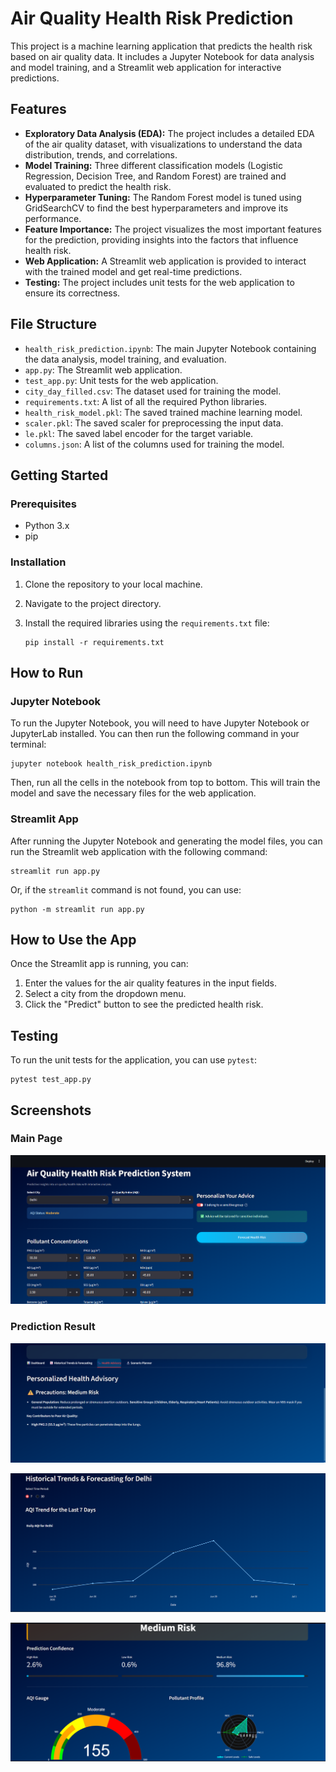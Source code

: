 # Air Quality Health Risk Prediction

This project is a machine learning application that predicts the health risk based on air quality data. It includes a Jupyter Notebook for data analysis and model training, and a Streamlit web application for interactive predictions.

## Features

- **Exploratory Data Analysis (EDA):** The project includes a detailed EDA of the air quality dataset, with visualizations to understand the data distribution, trends, and correlations.
- **Model Training:** Three different classification models (Logistic Regression, Decision Tree, and Random Forest) are trained and evaluated to predict the health risk.
- **Hyperparameter Tuning:** The Random Forest model is tuned using GridSearchCV to find the best hyperparameters and improve its performance.
- **Feature Importance:** The project visualizes the most important features for the prediction, providing insights into the factors that influence health risk.
- **Web Application:** A Streamlit web application is provided to interact with the trained model and get real-time predictions.
- **Testing:** The project includes unit tests for the web application to ensure its correctness.

## File Structure

- `health_risk_prediction.ipynb`: The main Jupyter Notebook containing the data analysis, model training, and evaluation.
- `app.py`: The Streamlit web application.
- `test_app.py`: Unit tests for the web application.
- `city_day_filled.csv`: The dataset used for training the model.
- `requirements.txt`: A list of all the required Python libraries.
- `health_risk_model.pkl`: The saved trained machine learning model.
- `scaler.pkl`: The saved scaler for preprocessing the input data.
- `le.pkl`: The saved label encoder for the target variable.
- `columns.json`: A list of the columns used for training the model.

## Getting Started

### Prerequisites

- Python 3.x
- pip

### Installation

1. Clone the repository to your local machine.
2. Navigate to the project directory.
3. Install the required libraries using the `requirements.txt` file:

   ```
   pip install -r requirements.txt
   ```

## How to Run

### Jupyter Notebook

To run the Jupyter Notebook, you will need to have Jupyter Notebook or JupyterLab installed. You can then run the following command in your terminal:

```
jupyter notebook health_risk_prediction.ipynb
```

Then, run all the cells in the notebook from top to bottom. This will train the model and save the necessary files for the web application.

### Streamlit App

After running the Jupyter Notebook and generating the model files, you can run the Streamlit web application with the following command:

```
streamlit run app.py
```

Or, if the `streamlit` command is not found, you can use:

```
python -m streamlit run app.py
```

## How to Use the App

Once the Streamlit app is running, you can:

1.  Enter the values for the air quality features in the input fields.
2.  Select a city from the dropdown menu.
3.  Click the "Predict" button to see the predicted health risk.

## Testing

To run the unit tests for the application, you can use `pytest`:

```
pytest test_app.py
```

## Screenshots

### Main Page

![Main Page](screenshots/Screenshot%202025-09-13%20123024.png)

### Prediction Result

![Prediction Result](screenshots/Screenshot%202025-09-13%20123515.png)

![Prediction Result](screenshots/Screenshot%202025-09-13%20123529.png)

![Prediction Result](screenshots/Screenshot%202025-09-13%20123553.png)